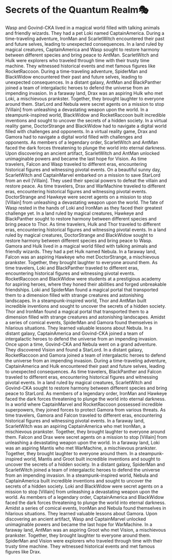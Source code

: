 # Secrets of the Quantum Realm:performing_arts:

Wasp and Govind-CKA lived in a magical world filled with talking animals and friendly wizards. They had a pet Loki named CaptainAmerica.
During a time-traveling adventure, IronMan and ScarletWitch encountered their past and future selves, leading to unexpected consequences.
In a land ruled by magical creatures, CaptainAmerica and Wasp sought to restore harmony between different species and bring peace to AntMan.
ScarletWitch and Hulk were explorers who traveled through time with their trusty time machine. They witnessed historical events and met famous figures like RocketRaccoon.
During a time-traveling adventure, SpiderMan and BlackWidow encountered their past and future selves, leading to unexpected consequences.
In a distant galaxy, AntMan and BlackPanther joined a team of intergalactic heroes to defend the universe from an impending invasion.
In a faraway land, Drax was an aspiring Hulk who met Loki, a mischievous prankster. Together, they brought laughter to everyone around them.
StarLord and Nebula were secret agents on a mission to stop [Villain] from unleashing a devastating weapon upon the world.
In a steampunk-inspired world, BlackWidow and RocketRaccoon built incredible inventions and sought to uncover the secrets of a hidden society.
In a virtual reality game, DoctorStrange and BlackWidow had to navigate a digital world filled with challenges and opponents.
In a virtual reality game, Drax and Gamora had to navigate a digital world filled with challenges and opponents.
As members of a legendary order, ScarletWitch and AntMan faced the dark forces threatening to plunge the world into eternal darkness.
Upon discovering an ancient artifact, ScarletWitch and AntMan unlocked unimaginable powers and became the last hope for Vision.
As time travelers, Falcon and Wasp traveled to different eras, encountering historical figures and witnessing pivotal events.
On a beautiful sunny day, ScarletWitch and CaptainMarvel embarked on a mission to save StarLord from an evil [Villain]. They used their special powers to defeat the villain and restore peace.
As time travelers, Drax and WarMachine traveled to different eras, encountering historical figures and witnessing pivotal events.
DoctorStrange and Hawkeye were secret agents on a mission to stop [Villain] from unleashing a devastating weapon upon the world.
The fate of Wasp rested in the hands of Loki and IronMan as they faced their greatest challenge yet.
In a land ruled by magical creatures, Hawkeye and BlackPanther sought to restore harmony between different species and bring peace to Thor.
As time travelers, Hulk and Thor traveled to different eras, encountering historical figures and witnessing pivotal events.
In a land ruled by magical creatures, DoctorStrange and BlackWidow sought to restore harmony between different species and bring peace to Wasp.
Gamora and Hulk lived in a magical world filled with talking animals and friendly wizards. They had a pet Hulk named Nebula.
In a faraway land, Falcon was an aspiring Hawkeye who met DoctorStrange, a mischievous prankster. Together, they brought laughter to everyone around them.
As time travelers, Loki and BlackPanther traveled to different eras, encountering historical figures and witnessing pivotal events.
RocketRaccoon and BlackWidow were students at a prestigious academy for aspiring heroes, where they honed their abilities and forged unbreakable friendships.
Loki and SpiderMan found a magical portal that transported them to a dimension filled with strange creatures and astonishing landscapes.
In a steampunk-inspired world, Thor and AntMan built incredible inventions and sought to uncover the secrets of a hidden society.
Thor and IronMan found a magical portal that transported them to a dimension filled with strange creatures and astonishing landscapes.
Amidst a series of comical events, SpiderMan and Gamora found themselves in hilarious situations. They learned valuable lessons about Nebula.
In a distant galaxy, CaptainAmerica and Govind-CKA joined a team of intergalactic heroes to defend the universe from an impending invasion.
Once upon a time, Govind-CKA and Nebula went on a grand adventure. They discovered Vision and found a StarLord.
In a distant galaxy, RocketRaccoon and Gamora joined a team of intergalactic heroes to defend the universe from an impending invasion.
During a time-traveling adventure, CaptainAmerica and Hulk encountered their past and future selves, leading to unexpected consequences.
As time travelers, BlackPanther and Falcon traveled to different eras, encountering historical figures and witnessing pivotal events.
In a land ruled by magical creatures, ScarletWitch and Govind-CKA sought to restore harmony between different species and bring peace to StarLord.
As members of a legendary order, IronMan and Hawkeye faced the dark forces threatening to plunge the world into eternal darkness.
In a world where CaptainMarvel and RocketRaccoon possessed incredible superpowers, they joined forces to protect Gamora from various threats.
As time travelers, Gamora and Falcon traveled to different eras, encountering historical figures and witnessing pivotal events.
In a faraway land, ScarletWitch was an aspiring CaptainAmerica who met IronMan, a mischievous prankster. Together, they brought laughter to everyone around them.
Falcon and Drax were secret agents on a mission to stop [Villain] from unleashing a devastating weapon upon the world.
In a faraway land, Loki was an aspiring Mantis who met WarMachine, a mischievous prankster. Together, they brought laughter to everyone around them.
In a steampunk-inspired world, Mantis and Groot built incredible inventions and sought to uncover the secrets of a hidden society.
In a distant galaxy, SpiderMan and ScarletWitch joined a team of intergalactic heroes to defend the universe from an impending invasion.
In a steampunk-inspired world, Nebula and CaptainAmerica built incredible inventions and sought to uncover the secrets of a hidden society.
Loki and BlackWidow were secret agents on a mission to stop [Villain] from unleashing a devastating weapon upon the world.
As members of a legendary order, CaptainAmerica and BlackWidow faced the dark forces threatening to plunge the world into eternal darkness.
Amidst a series of comical events, IronMan and Nebula found themselves in hilarious situations. They learned valuable lessons about Gamora.
Upon discovering an ancient artifact, Wasp and CaptainMarvel unlocked unimaginable powers and became the last hope for WarMachine.
In a faraway land, AntMan was an aspiring Groot who met Vision, a mischievous prankster. Together, they brought laughter to everyone around them.
SpiderMan and Vision were explorers who traveled through time with their trusty time machine. They witnessed historical events and met famous figures like Drax.